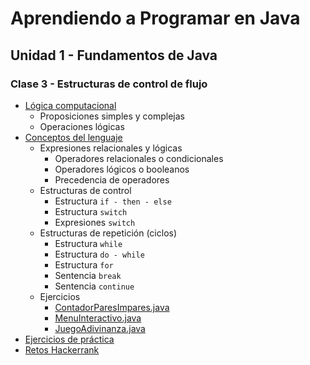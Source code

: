 # Aprendiendo a Programar en Java
## Unidad 1 - Fundamentos de Java
### Clase 3 - Estructuras de control de flujo
- [Lógica computacional](logica_computacional.ipynb)
  - Proposiciones simples y complejas
  - Operaciones lógicas
- [Conceptos del lenguaje](conceptos_lenguaje.ipynb)
  - Expresiones relacionales y lógicas
    - Operadores relacionales o condicionales
    - Operadores lógicos o booleanos
    - Precedencia de operadores
  - Estructuras de control
    - Estructura `if - then - else`
    - Estructura `switch`
    - Expresiones `switch`
  - Estructuras de repetición (ciclos)
    - Estructura `while`
    - Estructura `do - while`
    - Estructura `for`
    - Sentencia `break`
    - Sentencia `continue`
  - Ejercicios
    - [ContadorParesImpares.java](ejemplos/ContadorParesImpares.java)
    - [MenuInteractivo.java](ejemplos/MenuInteractivo.java)
    - [JuegoAdivinanza.java](ejemplos/JuegoAdivinanza.java)
- [Ejercicios de práctica](ejercicios.md)
- [Retos Hackerrank](https://www.hackerrank.com/domains/java?filters%5Bskills%5D%5B%5D=Java%20%28Basic%29&filters%5Bskills%5D%5B%5D=Problem%20Solving%20%28Intermediate%29&filters%5Bdifficulty%5D%5B%5D=easy&filters%5Bsubdomains%5D%5B%5D=java-introduction)
